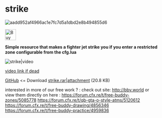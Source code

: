 # strike
![aadd952af4966ac1e7fc7d5a1dbd2e8b494855d6](https://github.com/BuddyNotFound/strike/assets/74051918/c96fa61b-5499-41bb-ae3f-ef65f1326397)


<a href='https://ko-fi.com/G2G0N78P7' target='_blank'><img height='36' style='border:0px;height:36px;' src='https://storage.ko-fi.com/cdn/kofi3.png?v=3' border='0' alt='Buy Me a Coffee at ko-fi.com' /></a>

**Simple resource that makes a fighter jet strike you if you enter a restricted zone configurable from the cfg.lua**

![strike|video](upload://fwvmcL3yvDs7hcucz22nCvejLkV.mp4)

[video link if dead](https://streamable.com/idbo7j)

[GitHub](https://github.com/BuddyNotFound/strike) <= Download
[strike.rar|attachment](upload://corbEvNJ6UIsQQT6axxFJ44FZWU.rar) (20.8 KB)


interested in more of our free work ? : 
check out site: http://bbv.world 
or view them directly on here :
https://forum.cfx.re/t/free-buddy-zones/5085778
https://forum.cfx.re/t/qb-gta-o-style-atms/5120612
https://forum.cfx.re/t/free-buddy-drawing/4856346
https://forum.cfx.re/t/free-buddy-practice/4959836
